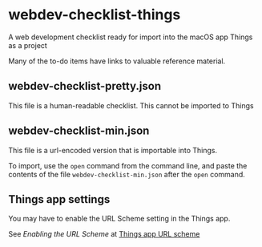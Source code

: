 # webdev-checklist-things
A web development checklist ready for import into the macOS app Things as a project

Many of the to-do items have links to valuable reference material.


## webdev-checklist-pretty.json

This file is a human-readable checklist. This cannot be imported to Things

## webdev-checklist-min.json

This file is a url-encoded version that is importable into Things. 

To import, use the `open` command from the command line, and paste the contents of the file `webdev-checklist-min.json` after the `open` command. 

## Things app settings

You may have to enable the URL Scheme setting in the Things app. 

See _Enabling the URL Scheme_ at [Things app URL scheme](https://support.culturedcode.com/customer/en/portal/articles/2803573)
